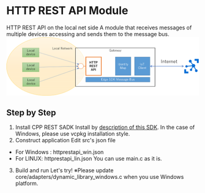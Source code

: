 # HTTP REST API Module 
HTTP REST API on the local net side A module that receives messages of multiple devices accessing and sends them to the message bus. 
![Architecture](./Architecture.png)

## Step by Step 
1. Install CPP REST SADK
Install by [description of this SDK](http://github.com/microsoft/cpprestsdk). 
In the case of Windows, please use vcpkg installation style. 
2. Construct application 
Edit src's json file
- For Windows : httprestapi_win.json 
- For LINUX:    httprestapi_lin.json 
You can use main.c as it is. 
3. Build and run 
Let's try! 
※Please update core/adapters/dynamic_library_windows.c when you use Windows platform. 

